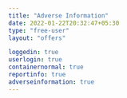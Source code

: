 ```yaml
---
title: "Adverse Information"
date: 2022-01-22T20:32:47+05:30
type: "free-user"
layout: "offers"

loggedin: true
userlogin: true
containernormal: true
reportinfo: true
adverseinformation: true
---
```

